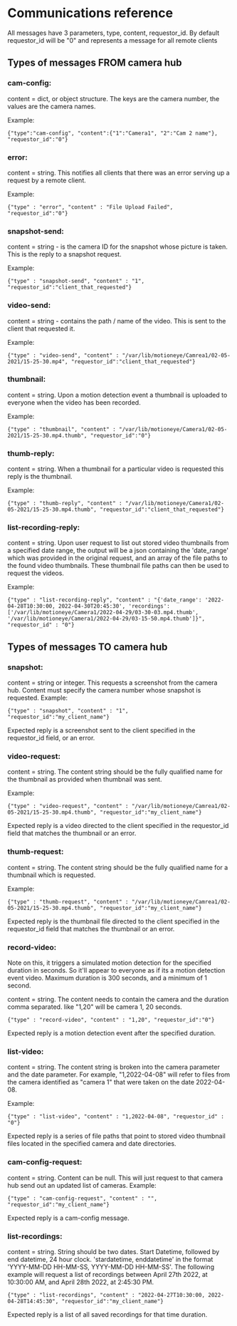 # Communications reference

All messages have 3 parameters, type, content, requestor_id. By default requestor_id will be "0" and represents a message for all remote clients

## Types of messages FROM camera hub

### cam-config: 
content = dict, or object structure. The keys are the camera number, the values are the camera names.

Example:
    
`{"type":"cam-config", "content":{"1":"Camera1", "2":"Cam 2 name"}, "requestor_id":"0"}`

### error: 
content = string. This notifies all clients that there was an error serving up a request by a remote client.

Example:

`{"type" : "error", "content" : "File Upload Failed", "requestor_id":"0"}`

### snapshot-send: 
content = string - is the camera ID for the snapshot whose picture is taken. This is the reply to a snapshot request.

Example:

`{"type" : "snapshot-send", "content" : "1", "requestor_id":"client_that_requested"}`

### video-send: 
content = string - contains the path / name of the video. This is sent to the client that requested it.

Example:

`{"type" : "video-send", "content" : "/var/lib/motioneye/Camrea1/02-05-2021/15-25-30.mp4", "requestor_id":"client_that_requested"}`

### thumbnail: 
content = string. Upon a motion detection event a thumbnail is uploaded to everyone when the video has been recorded.

Example:

`{"type" : "thumbnail", "content" : "/var/lib/motioneye/Camera1/02-05-2021/15-25-30.mp4.thumb", "requestor_id":"0"}`


### thumb-reply: 
content = string. When a thumbnail for a particular video is requested this reply is the thumbnail.

Example:

`{"type" : "thumb-reply", "content" : "/var/lib/motioneye/Camera1/02-05-2021/15-25-30.mp4.thumb", "requestor_id":"client_that_requested"}`



### list-recording-reply:
content = string. Upon user request to list out stored video thumbnails from a specified date range, the output will be a json containing the 'date_range' which was provided in the original request, and an array of the file paths to the found video thumbnails. These thumbnail file paths can then be used to request the videos.

Example:

`{"type" : "list-recording-reply", "content" : "{'date_range': '2022-04-28T10:30:00, 2022-04-30T20:45:30', 'recordings': ['/var/lib/motioneye/Camera1/2022-04-29/03-30-03.mp4.thumb', '/var/lib/motioneye/Camera1/2022-04-29/03-15-50.mp4.thumb']}", "requestor_id" : "0"}`


## Types of messages TO camera hub

### snapshot: 
content = string or integer. This requests a screenshot from the camera hub. Content must specify the camera number whose snapshot is requested.
Example:

`{"type" : "snapshot", "content" : "1", "requestor_id":"my_client_name"}`

Expected reply is a screenshot sent to the client specified in the requestor_id field, or an error.

### video-request: 
content = string. The content string should be the fully qualified name for the thumbnail as provided when thumbnail was sent.

Example:

`{"type" : "video-request", "content" : "/var/lib/motioneye/Camrea1/02-05-2021/15-25-30.mp4.thumb", "requestor_id":"my_client_name"}`

Expected reply is a video directed to the client specified in the requestor_id field that matches the thumbnail or an error.


### thumb-request:
content = string. The content string should be the fully qualified name for a thumbnail which is requested.

Example:

`{"type" : "thumb-request", "content" : "/var/lib/motioneye/Camrea1/02-05-2021/15-25-30.mp4.thumb", "requestor_id":"my_client_name"}`

Expected reply is the thumbnail file directed to the client specified in the requestor_id field that matches the thumbnail or an error. 

### record-video:
Note on this, it triggers a simulated motion detection for the specified duration in seconds. So it'll appear to everyone as if its a motion detection event video. Maximum duration is 300 seconds, and a minimum of 1 second.

content = string. The content needs to contain the camera and the duration comma separated. like "1,20" will be camera 1, 20 seconds.

`{"type" : "record-video", "content" : "1,20", "requestor_id":"0"}`

Expected reply is a motion detection event after the specified duration.

### list-video:

content = string. The content string is broken into the camera parameter and the date parameter. For example, "1,2022-04-08" will refer to files from the camera identified as "camera 1" that were taken on the date 2022-04-08.

Example:

`{"type" : "list-video", "content" : "1,2022-04-08", "requestor_id" : "0"}`

Expected reply is a series of file paths that point to stored video thumbnail files located in the specified camera and date directories.

### cam-config-request: 
content = string. Content can be null. This will just request to that camera hub send out an updated list of cameras.
Example:

`{"type" : "cam-config-request", "content" : "", "requestor_id":"my_client_name"}`

Expected reply is a cam-config message.

### list-recordings:
content = string. String should be two dates. Start Datetime, followed by end datetime, 24 hour clock. 'stardatetime, enddatetime' in the format 'YYYY-MM-DD HH-MM-SS, YYYY-MM-DD HH-MM-SS'.
The following example will request a list of recordings between April 27th 2022, at 10:30:00 AM, and April 28th 2022, at 2:45:30 PM.

`{"type" : "list-recordings", "content" : "2022-04-27T10:30:00, 2022-04-28T14:45:30", "requestor_id":"my_client_name"}`

Expected reply is a list of all saved recordings for that time duration.